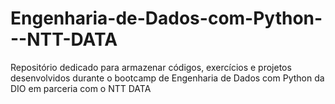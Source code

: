 # Engenharia-de-Dados-com-Python---NTT-DATA
Repositório dedicado para armazenar códigos, exercícios e projetos desenvolvidos durante o bootcamp de Engenharia de Dados com Python da DIO em parceria com o NTT DATA
